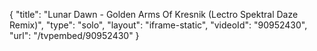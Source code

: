 {
    "title": "Lunar Dawn - Golden Arms Of Kresnik (Lectro Spektral Daze Remix)",
    "type": "solo",
    "layout": "iframe-static",
    "videoId": "90952430",
    "url": "\/tvpembed\/90952430"
}